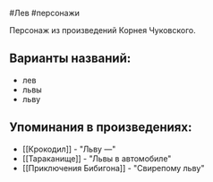 #Лев
#персонажи

Персонаж из произведений Корнея Чуковского.

## Варианты названий:
- лев
- львы
- льву

## Упоминания в произведениях:
- [[Крокодил]] - "Льву —"
- [[Тараканище]] - "Львы в автомобиле"
- [[Приключения Бибигона]] - "Свирепому льву"
